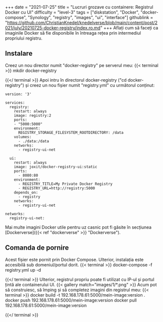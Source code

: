 +++
date = "2021-07-25"
title = "Lucruri grozave cu containere: Registrul Docker cu UI"
difficulty = "level-3"
tags = ["diskstation", "Docker", "docker-compose", "Synology", "registry", "images", "ui", "interface"]
githublink = "https://github.com/ChristianKnedel/knedelverse/blob/main/content/post/2021/july/20210725-docker-registry/index.ro.md"
+++
Aflați cum să faceți ca imaginile Docker să fie disponibile în întreaga rețea prin intermediul propriului registru.
## Instalare
Creez un nou director numit "docker-registry" pe serverul meu:
{{< terminal >}}
mkdir docker-registry

{{</ terminal >}}
Apoi intru în directorul docker-registry ("cd docker-registry") și creez un nou fișier numit "registry.yml" cu următorul conținut:
```
version: '3'

services:
  registry:
    restart: always
    image: registry:2
    ports:
    - "5000:5000"
    environment:
      REGISTRY_STORAGE_FILESYSTEM_ROOTDIRECTORY: /data
    volumes:
      - ./data:/data
    networks:
      - registry-ui-net

  ui:
    restart: always
    image: joxit/docker-registry-ui:static
    ports:
      - 8080:80
    environment:
      - REGISTRY_TITLE=My Private Docker Registry
      - REGISTRY_URL=http://registry:5000
    depends_on:
      - registry
    networks:
      - registry-ui-net

networks:
  registry-ui-net:

```
Mai multe imagini Docker utile pentru uz casnic pot fi găsite în secțiunea [Dockerverse]({{< ref "dockerverse" >}} "Dockerverse").
## Comanda de pornire
Acest fișier este pornit prin Docker Compose. Ulterior, instalația este accesibilă sub domeniul/portul dorit.
{{< terminal >}}
docker-compose -f registry.yml up -d

{{</ terminal >}}
Ulterior, registrul propriu poate fi utilizat cu IP-ul și portul țintă ale containerului UI.
{{< gallery match="images/1/*.png" >}}
Acum pot să construiesc, să împing și să completez imagini din registrul meu:
{{< terminal >}}
docker build -t 192.168.178.61:5000/mein-image:version .
docker push 192.168.178.61:5000/mein-image:version
docker pull 192.168.178.61:5000/mein-image:version

{{</ terminal >}}
